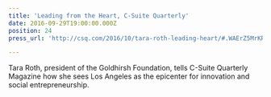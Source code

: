 ```yaml
---
title: 'Leading from the Heart, C-Suite Quarterly'
date: 2016-09-29T19:00:00.000Z
position: 24
press_url: 'http://csq.com/2016/10/tara-roth-leading-heart/#.WAErZ5MrKRu'

---
```




Tara Roth, president of the Goldhirsh Foundation, tells C-Suite Quarterly Magazine how she sees Los Angeles as the epicenter for innovation and social entrepreneurship.


